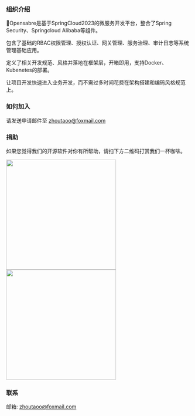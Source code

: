 ### 组织介绍

💪Opensabre是基于SpringCloud2023的微服务开发平台，整合了Spring Security、Springcloud Alibaba等组件。

包含了基础的RBAC权限管理、授权认证、网关管理、服务治理、审计日志等系统管理基础应用。

定义了相关开发规范、风格并落地在框架层，开箱即用，支持Docker、Kubenetes的部署。

让项目开发快速进入业务开发，而不需过多时间花费在架构搭建和编码风格规范上。


### 如何加入
请发送申请邮件至 zhoutaoo@foxmail.com

### 捐助

如果您觉得我们的开源软件对你有所帮助，请扫下方二维码打赏我们一杯咖啡。

<p align="left">
  <img width="300" src="https://foruda.gitee.com/images/1671973138422696513/9964ce40_8942.jpeg">
  
  <img width="300" src="https://foruda.gitee.com/images/1671973144884955288/1c0b3809_8942.jpeg">
</p>

### 联系

邮箱: zhoutaoo@foxmail.com
